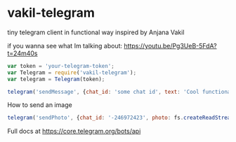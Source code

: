 # vakil-telegram
tiny telegram client in functional way inspired by Anjana Vakil

if you wanna see what Im talking about: https://youtu.be/Pg3UeB-5FdA?t=24m40s

```js
var token = 'your-telegram-token';
var Telegram = require('vakil-telegram');
var telegram = Telegram(token);

telegram('sendMessage', {chat_id: 'some chat id', text: 'Cool functional'});
```

How to send an image
```js
telegram('sendPhoto', {chat_id: '-246972423', photo: fs.createReadStream('upload.jpg')});
```

Full docs at
https://core.telegram.org/bots/api
